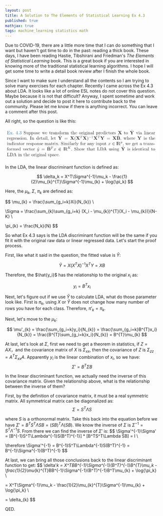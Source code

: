 ```yaml
---
layout: post
title: A Solution to The Elements of Statistical Learning Ex 4.3
published: true
mathjax: true
tags: machine_learning statistics math
---
```


Due to COVID-19, there are a little more time that I can do something that I want but haven't got time to do in the past: reading a thick book. These days, I have been reading Hastie, Tibshirani and Friedman's _The Elements of Statistical Learning_ book. This is a great book if you are interested in knowing more of the traditional statistical learning algorithms. I hope I will get some time to write a detail book review after I finish the whole book.

Since I want to make sure I understand all the contents so I am trying to solve many exercises for each chapter. Recently I came across the Ex 4.3 about LDA. It looks like a lot of online ESL notes do not cover this question. Maybe because it is not that difficult? Anyway, I spent sometime and work out a solution and decide to post it here to contribute back to the community. Please let me know if there is anything incorrect. You can leave a comment after this post.

All right, so the question is like this:

![ESL Ex4.3](../images/2020_12_3/Ex43.png)



In the LDA, the linear discriminant function is defined as:


$$
\delta_k = X^T\Sigma^{-1}\mu_k - \frac{1}{2}\mu_{k}^{T}\Sigma^{-1}\mu_{k} + \log{\pi_k}
$$



Here, the $\mu_{k}$, $\Sigma$, $\pi_{k}$ are defined as:


$$
\mu_{k} = \frac{\sum_{g_i=k}Xi}{N_{k}} \\

\Sigma = \frac{\sum_{k}\sum_{g_i=k} (X_i - \mu_{k})^{T}(X_i - \mu_{k})}{N-K} \\

\pi_{k} = \frac{N_k}{N}
$$



So what Ex 4.3 says is the LDA discriminant function will be the same if you fit it with the original raw data or linear regressed data. Let's start the proof process.

First, like what it said in the question, the fitted value is $\hat{Y}$:


$$
\hat{Y} = X(X^TX)^{-1}X^TY = XB
$$



Therefore, the $\hat{y_i}$ has the relationship to the original $x_i$ as:


$$
y_{i} = B^{T}x_{i}
$$



Next, let's figure out if we use $\hat{Y}$ to calculate LDA, what do those parameter look like. First is $\pi_k$, using $X$ or $\hat{Y}$ does not change how many number of rows you have for each class. Therefore,  $\pi'_{k} = \pi_{k}$. 

Next, let's move to the $\mu_k$:


$$
\mu'_{k} = \frac{\sum_{g_i=k}y_i}{N_{k}} = \frac{\sum_{g_i=k}B^{T}x_i}{N_{k}} = \frac{B^{T}\sum_{g_i=k}x_i}{N_{k}} = B^{T}\mu_{k}
$$



At last, let's look at $\Sigma$, first we need to get a theorem in statistics, if $Z=AX$，and the covariance matrix of $X$ is $\Sigma_{xx}$, then the covariance of $Z$ is $\Sigma_{zz} = A^T\Sigma_{xx}A$. Apparently $y_i$ is the linear combination of $x_i$, so we have:
$$
\Sigma' = B^{T}\Sigma B
$$


In the linear discriminant function, we actually need the inverse of this covariance matrix. Given the relationship above, what is the relationship between the inverse of them?

First, by the definition of covariance matrix, it must be a real symmetric matrix. All symmetrical matrix can be diagonalized as:
$$
\Sigma = S^T\Lambda S
$$



where $S$ is a orthonormal matrix. Take this back into the equation before we have $\Sigma' = B^TS^T\Lambda SB = (SB)^T \Lambda (SB)$. We know the inverse of $\Sigma$ is $\Sigma^{-1} = S^T\Lambda^{-1}S$. From there we can find the inverse of $\Sigma'$ is:
$$
\Sigma'^{-1}\Sigma' = [B^{-1}S^T\Lambda^{-1}S(B^T)^{-1}] * [B^TS^T\Lambda SB] = I \\

\therefore \Sigma'^{-1} = B^{-1}S^T\Lambda^{-1}S(B^T)^{-1} = B^{-1}\Sigma^{-1}(B^T)^{-1}
$$



At last, we can bring all those conclusions back to the linear discriminant function to get:
$$
\delta'_k = X^TBB^{-1}\Sigma^{-1}(B^T)^{-1}B^{T}\mu_k - \frac{1}{2}\mu_{k}^{T}BB^{-1}\Sigma^{-1}(B^T)^{-1}B^T\mu_{k} + \log{\pi_k} \\

= X^T\Sigma^{-1}\mu_k - \frac{1}{2}\mu_{k}^{T}\Sigma^{-1}\mu_{k} + \log{\pi_k} \\

= \delta_{k}
$$


QED.